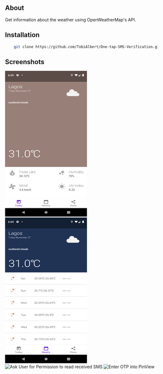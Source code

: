 ## About
Get information about the weather using OpenWeatherMap's API.

## Installation
```bash
    git clone https://github.com/TobiAlbert/One-tap-SMS-Verification.git
```

## Screenshots
<img src="screenshots/SC_1.png" alt="Today View" width="270" height="480"/>  <img src="screenshots/SC_2.png" alt="Weekly View" width="270" height="480"/> <img src="screenshots/SC_3.png" alt="Ask User for Permission to read received SMS" width="270" height="480"/> <img src="screenshots/SC_4.png" alt="Enter OTP into PinView" width="270" height="480"/>
